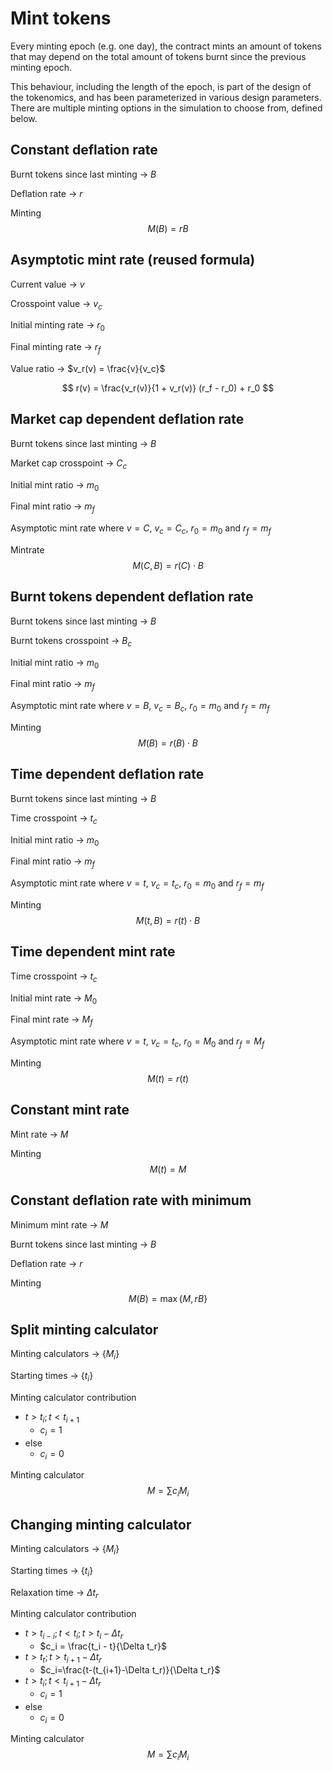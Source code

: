 # Mint tokens

Every minting epoch (e.g. one day), the contract mints an amount of tokens that may depend on the total amount of tokens burnt since the previous minting epoch.

This behaviour, including the length of the epoch, is part of the design of the tokenomics, and has been parameterized in various design parameters. There are multiple minting options in the simulation to choose from, defined below.

## Constant deflation rate

Burnt tokens since last minting -> $B$

Deflation rate -> $r$

Minting
$$
M(B) = r B
$$

## Asymptotic mint rate (reused formula)

Current value -> $v$

Crosspoint value -> $v_c$

Initial minting rate -> $r_0$

Final minting rate -> $r_f$

Value ratio -> $v_r(v) = \frac{v}{v_c}$

$$
r(v) = \frac{v_r(v)}{1 + v_r(v)} (r_f - r_0) + r_0
$$

## Market cap dependent deflation rate

Burnt tokens since last minting -> $B$

Market cap crosspoint -> $C_c$

Initial mint ratio -> $m_0$

Final mint ratio -> $m_f$

Asymptotic mint rate where $v = C$, $v_c = C_c$, $r_0 = m_0$ and $r_f = m_f$

Mintrate
$$
M(C,B) = r(C)\cdot B
$$

## Burnt tokens dependent deflation rate

Burnt tokens since last minting -> $B$

Burnt tokens crosspoint -> $B_c$

Initial mint ratio -> $m_0$

Final mint ratio -> $m_f$

Asymptotic mint rate where $v = B$, $v_c = B_c$, $r_0 = m_0$ and $r_f = m_f$

Minting
$$
M(B) = r(B) \cdot B
$$

## Time dependent deflation rate

Burnt tokens since last minting -> $B$

Time crosspoint -> $t_c$

Initial mint ratio -> $m_0$

Final mint ratio -> $m_f$

Asymptotic mint rate where $v = t$, $v_c = t_c$, $r_0 = m_0$ and $r_f = m_f$

Minting
$$
M(t,B) = r(t) \cdot B
$$

## Time dependent mint rate

Time crosspoint -> $t_c$

Initial mint rate -> $M_0$

Final mint rate -> $M_f$

Asymptotic mint rate where $v=t$, $v_c = t_c$, $r_0 = M_0$ and $r_f = M_f$

Minting
$$
M(t) = r(t)
$$

## Constant mint rate

Mint rate -> $M$

Minting
$$
M(t) = M
$$

## Constant deflation rate with minimum

Minimum mint rate -> $M$

Burnt tokens since last minting -> $B$

Deflation rate -> $r$

Minting
$$
M(B) = \max \{M, rB\}
$$

## Split minting calculator

Minting calculators -> $\{M_i\}$

Starting times -> $\{t_i\}$

Minting calculator contribution
- $t > t_i ; t < t_{i+1}$
	- $c_i = 1$
- else
	- $c_i = 0$

Minting calculator
$$
M = \sum c_iM_i
$$

## Changing minting calculator

Minting calculators -> $\{M_i\}$

Starting times -> $\{t_i\}$

Relaxation time -> $\Delta t_r$

Minting calculator contribution

- $t > t_{i-i}; t < t_i; t > t_i - \Delta t_r$
	- $c_i = \frac{t_i - t}{\Delta t_r}$
- $t > t_t;t > t_{i+1} - \Delta t_r$
	- $c_i=\frac{t-(t_{i+1}-\Delta t_r)}{\Delta t_r}$
- $t > t_i;t<t_{i+1}-\Delta t_r$
	- $c_i=1$
- else
	- $c_i=0$

Minting calculator
$$
M = \sum c_iM_i
$$

